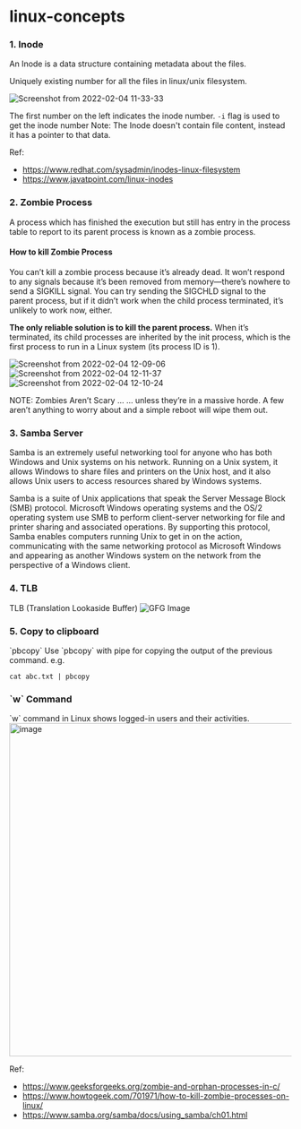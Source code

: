 # linux-concepts

<h3>1. Inode </h3>
An Inode is a data structure containing metadata about the files.

Uniquely existing number for all the files in linux/unix filesystem.

![Screenshot from 2022-02-04 11-33-33](https://user-images.githubusercontent.com/39610703/152480487-a6b2099c-81e0-488e-a8be-41402cc3f2ad.png)

The first number on the left indicates the inode number. `-i` flag is used to get the inode number
Note: The Inode doesn't contain file content, instead it has a pointer to that data. 

Ref: 
  * https://www.redhat.com/sysadmin/inodes-linux-filesystem
  * https://www.javatpoint.com/linux-inodes


<h3>2. Zombie Process </h3> 

A process which has finished the execution but still has entry in the process table to report to its parent process is known as a zombie process.

<h4> How to kill Zombie Process </h4>

You can’t kill a zombie process because it’s already dead. It won’t respond to any signals because it’s been removed from memory—there’s nowhere to send a SIGKILL signal. You can try sending the SIGCHLD signal to the parent process, but if it didn’t work when the child process terminated, it’s unlikely to work now, either.


<b>The only reliable solution is to kill the parent process.</b> When it’s terminated, its child processes are inherited by the init process, which is the first process to run in a Linux system (its process ID is 1).

![Screenshot from 2022-02-04 12-09-06](https://user-images.githubusercontent.com/39610703/152484197-513559d5-fd6a-414d-b54d-a7e1c6e7831c.png)
![Screenshot from 2022-02-04 12-11-37](https://user-images.githubusercontent.com/39610703/152484203-83a65506-8240-4c3b-9354-277c3f5222ac.png)
![Screenshot from 2022-02-04 12-10-24](https://user-images.githubusercontent.com/39610703/152484270-1770daa1-10ab-4d93-b201-f4ef97161298.png)

NOTE: Zombies Aren’t Scary …
… unless they’re in a massive horde. A few aren’t anything to worry about and a simple reboot will wipe them out.

<h3> 3. Samba Server </h3>

Samba is an extremely useful networking tool for anyone who has both Windows and Unix systems on his network. Running on a Unix system, it allows Windows to share files and printers on the Unix host, and it also allows Unix users to access resources shared by Windows systems.

Samba is a suite of Unix applications that speak the Server Message Block (SMB) protocol. Microsoft Windows operating systems and the OS/2 operating system use SMB to perform client-server networking for file and printer sharing and associated operations. By supporting this protocol, Samba enables computers running Unix to get in on the action, communicating with the same networking protocol as Microsoft Windows and appearing as another Windows system on the network from the perspective of a Windows client.

<h3> 4. TLB </h3> 

TLB (Translation Lookaside Buffer)
![GFG Image](https://media.geeksforgeeks.org/wp-content/uploads/20190225192626/tlb1.jpg)

<h3> 5. Copy to clipboard </h3>
`pbcopy`
Use `pbcopy` with pipe for copying the output of the previous command. e.g.

```cat abc.txt | pbcopy```
<h3> `w` Command </h3>
`w` command in Linux shows logged-in users and their activities.
<img width="595" alt="image" src="https://github.com/hinupurthakur/linux-concepts/assets/39610703/33ff1bdd-cbac-4ae0-b607-5a62301d6b26">


Ref:
 * https://www.geeksforgeeks.org/zombie-and-orphan-processes-in-c/
 * https://www.howtogeek.com/701971/how-to-kill-zombie-processes-on-linux/
 * https://www.samba.org/samba/docs/using_samba/ch01.html


